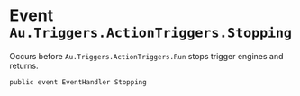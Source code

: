 # Event `Au.Triggers.ActionTriggers.Stopping`

Occurs before `Au.Triggers.ActionTriggers.Run` stops trigger engines and returns.

```
public event EventHandler Stopping
```